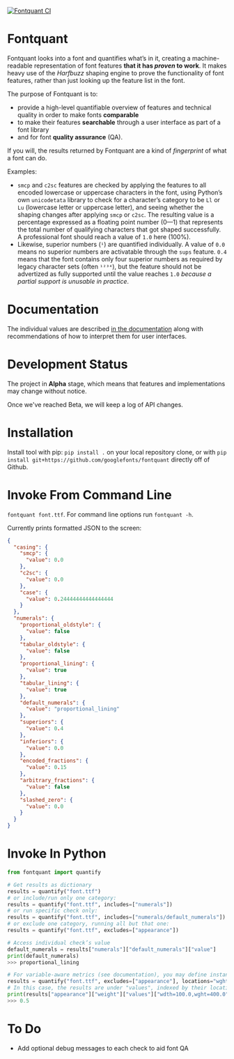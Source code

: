[![Fontquant CI](https://github.com/googlefonts/fontquant/actions/workflows/main.yaml/badge.svg)](https://github.com/googlefonts/fontquant/actions/workflows/main.yaml)

# Fontquant

Fontquant looks into a font and quantifies what’s in it, creating a machine-readable representation of font features **that it has _proven_ to work**. It makes heavy use of the _Harfbuzz_ shaping engine to prove the functionality of font features, rather than just looking up the feature list in the font.

The purpose of Fontquant is to:
* provide a high-level quantifiable overview of features and technical quality in order to make fonts **comparable**
* to make their features **searchable** through a user interface as part of a font library
* and for font **quality assurance** (QA).

If you will, the results returned by Fontquant are a kind of _fingerprint_ of what a font can do.

Examples: 

* `smcp` and `c2sc` features are checked by applying the features to all encoded lowercase or uppercase characters in the font, using Python’s own `unicodetata` library to check for a character’s category to be `Ll` or `Lu` (lowercase letter or uppercase letter), and seeing whether the shaping changes after applying `smcp` or `c2sc`. The resulting value is a percentage expressed as a floating point number (0—1) that represents the total number of qualifying characters that got shaped successfully. A professional font should reach a value of `1.0` here (100%).
* Likewise, superior numbers (`¹`) are quantified individually. A value of `0.0` means no superior numbers are activatable through the `sups` feature. `0.4` means that the font contains only four superior numbers as required by legacy character sets (often `¹²³⁴`), but the feature should not be advertized as fully supported until the value reaches `1.0` _because a partial support is unusable in practice_.

# Documentation

The individual values are described [in the documentation](Lib/fontquant/README.md) along with recommendations of how to interpret them for user interfaces.

# Development Status

The project in **Alpha** stage, which means that features and implementations may change without notice.

Once we've reached Beta, we will keep a log of API changes.

# Installation

Install tool with pip: `pip install .` on your local repository clone, or with `pip install git+https://github.com/googlefonts/fontquant` directly off of Github.

# Invoke From Command Line

`fontquant font.ttf`. For command line options run `fontquant -h`.

Currently prints formatted JSON to the screen:

```json
{
  "casing": {
    "smcp": {
      "value": 0.0
    },
    "c2sc": {
      "value": 0.0
    },
    "case": {
      "value": 0.24444444444444444
    }
  },
  "numerals": {
    "proportional_oldstyle": {
      "value": false
    },
    "tabular_oldstyle": {
      "value": false
    },
    "proportional_lining": {
      "value": true
    },
    "tabular_lining": {
      "value": true
    },
    "default_numerals": {
      "value": "proportional_lining"
    },
    "superiors": {
      "value": 0.4
    },
    "inferiors": {
      "value": 0.0
    },
    "encoded_fractions": {
      "value": 0.15
    },
    "arbitrary_fractions": {
      "value": false
    },
    "slashed_zero": {
      "value": 0.0
    }
  }
}
```

# Invoke In Python

```python
from fontquant import quantify

# Get results as dictionary
results = quantify("font.ttf")
# or include/run only one category:
results = quantify("font.ttf", includes=["numerals"])
# or run specific check only:
results = quantify("font.ttf", includes=["numerals/default_numerals"])
# or exclude one category, running all but that one:
results = quantify("font.ttf", excludes=["appearance"])

# Access individual check’s value
default_numerals = results["numerals"]["default_numerals"]["value"]
print(default_numerals)
>>> proportional_lining

# For variable-aware metrics (see documentation), you may define instance locations:
results = quantify("font.ttf", excludes=["appearance"], locations="wght=400,wdth=100;wght=500,wdth=100;")
# In this case, the results are under "values", indexed by their location:
print(results["appearance"]["weight"]["values"]["wdth=100.0,wght=400.0"])
>>> 0.5

```

# To Do

* Add optional debug messages to each check to aid font QA